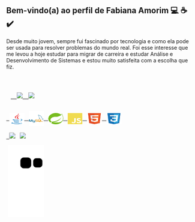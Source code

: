 ## Bem-vindo(a) ao perfil de Fabiana Amorim 💻 ☕ ✔️ 
Desde muito jovem, sempre fui fascinado por tecnologia e como ela pode ser usada para resolver problemas do mundo real. Foi esse interesse que me levou a hoje estudar para migrar de carreira e estudar Análise e Desenvolvimento de Sistemas e estou muito satisfeita com a escolha que fiz. 

##
 <div>
   <a href="https://github.com/fabiana-Amorim">
   <img height="180em" src="https://github-readme-stats.vercel.app/api?username=fabiana-amorim&show_icons=true&theme=tokyonight&include_all_commits=true&count_private=true"/>
   <img height="180em" src="https://github-readme-stats.vercel.app/api/top-langs/?username=fabiana-amorim&layout=compact&langs_count=6&theme=tokyonight"/>

</div>
<div style="display: inline_block"><br>
  <img align="center" alt="Java" height="30" width="40" src="https://raw.githubusercontent.com/devicons/devicon/master/icons/java/java-original.svg">
  <img align="center" alt="Java" height="40" width="40" src="https://raw.githubusercontent.com/devicons/devicon/master/icons/mysql/mysql-original-wordmark.svg">
  <img align="center" alt="Java" height="30" width="40" src="https://raw.githubusercontent.com/devicons/devicon/master/icons/spring/spring-original.svg">
  <img align="center" alt="Js" height="30" width="40" src="https://raw.githubusercontent.com/devicons/devicon/master/icons/javascript/javascript-plain.svg">
  <img align="center" alt="HTML" height="30" width="40" src="https://raw.githubusercontent.com/devicons/devicon/master/icons/html5/html5-original.svg">
  <img align="center" alt="CSS" height="30" width="40" src="https://raw.githubusercontent.com/devicons/devicon/master/icons/css3/css3-original.svg">
</div>
<div><br></div>
<div> 
  <a href="https://www.linkedin.com/in/fabiana-amorim-9a4b0a17b" target="_blank"><img src="https://img.shields.io/badge/-LinkedIn-%230077B5?style=for-the-badge&logo=linkedin&logoColor=white" target="_blank"></a> 
  <a href = "mailto:f.fabiana2015@gmail.com"><img src="https://img.shields.io/badge/-Gmail-%23333?style=for-the-badge&logo=gmail&logoColor=white" target="_blank"></a>
</div>

 ![Snake animation](https://github.com/Fabiana-Amorim/Fabiana-Amorim/blob/output/github-contribution-grid-snake.svg)
